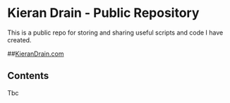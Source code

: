 # Kieran Drain - Public Repository
This is a public repo for storing and sharing useful scripts and code I have created.

##[KieranDrain.com](https://kierandrain.com/)


## Contents

Tbc

